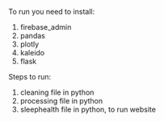 To run you need to install:

1) firebase_admin
2) pandas
3) plotly
4) kaleido
5) flask

Steps to run:

1) cleaning file in python
2) processing file in python
3) sleephealth file in python, to run website

